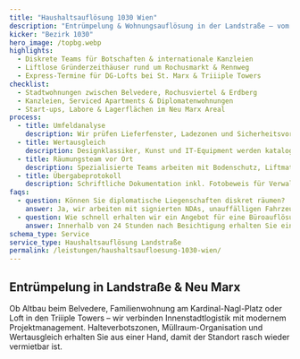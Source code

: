 ```yaml
---
title: "Haushaltsauflösung 1030 Wien"
description: "Entrümpelung & Wohnungsauflösung in der Landstraße – vom Botschaftsviertel bis St. Marx."
kicker: "Bezirk 1030"
hero_image: /topbg.webp
highlights:
  - Diskrete Teams für Botschaften & internationale Kanzleien
  - Liftlose Gründerzeithäuser rund um Rochusmarkt & Rennweg
  - Express-Termine für DG-Lofts bei St. Marx & Triiiple Towers
checklist:
  - Stadtwohnungen zwischen Belvedere, Rochusviertel & Erdberg
  - Kanzleien, Serviced Apartments & Diplomatenwohnungen
  - Start-ups, Labore & Lagerflächen im Neu Marx Areal
process:
  - title: Umfeldanalyse
    description: Wir prüfen Lieferfenster, Ladezonen und Sicherheitsvorgaben der Botschaften.
  - title: Wertausgleich
    description: Designklassiker, Kunst und IT-Equipment werden katalogisiert und gegengerechnet.
  - title: Räumungsteam vor Ort
    description: Spezialisierte Teams arbeiten mit Bodenschutz, Liftmatten und Luftreinigern.
  - title: Übergabeprotokoll
    description: Schriftliche Dokumentation inkl. Fotobeweis für Verwaltungen oder Vermieter:innen.
faqs:
  - question: Können Sie diplomatische Liegenschaften diskret räumen?
    answer: Ja, wir arbeiten mit signierten NDAs, unauffälligen Fahrzeugen und festen Ansprechpartner:innen.
  - question: Wie schnell erhalten wir ein Angebot für eine Büroauflösung?
    answer: Innerhalb von 24 Stunden nach Besichtigung erhalten Sie ein Fixpreisangebot mit Wertanrechnung.
schema_type: Service
service_type: Haushaltsauflösung Landstraße
permalink: /leistungen/haushaltsaufloesung-1030-wien/
---
```

## Entrümpelung in Landstraße & Neu Marx

Ob Altbau beim Belvedere, Familienwohnung am Kardinal-Nagl-Platz oder Loft in den Triiiple Towers – wir verbinden Innenstadtlogistik mit modernem Projektmanagement. Halteverbotszonen, Müllraum-Organisation und Wertausgleich erhalten Sie aus einer Hand, damit der Standort rasch wieder vermietbar ist.
